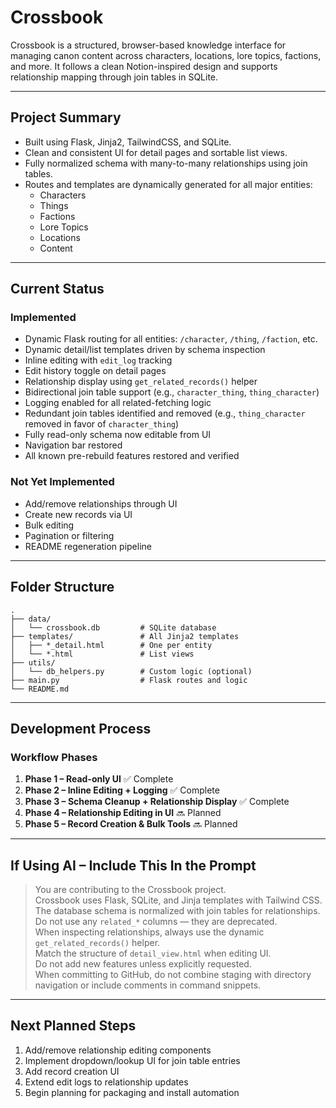 # Crossbook

Crossbook is a structured, browser-based knowledge interface for managing canon content across characters, locations, lore topics, factions, and more. It follows a clean Notion-inspired design and supports relationship mapping through join tables in SQLite.

---

## Project Summary

- Built using Flask, Jinja2, TailwindCSS, and SQLite.
- Clean and consistent UI for detail pages and sortable list views.
- Fully normalized schema with many-to-many relationships using join tables.
- Routes and templates are dynamically generated for all major entities:
  - Characters
  - Things
  - Factions
  - Lore Topics
  - Locations
  - Content

---

## Current Status

### Implemented

- Dynamic Flask routing for all entities: `/character`, `/thing`, `/faction`, etc.
- Dynamic detail/list templates driven by schema inspection
- Inline editing with `edit_log` tracking
- Edit history toggle on detail pages
- Relationship display using `get_related_records()` helper
- Bidirectional join table support (e.g., `character_thing`, `thing_character`)
- Logging enabled for all related-fetching logic
- Redundant join tables identified and removed (e.g., `thing_character` removed in favor of `character_thing`)
- Fully read-only schema now editable from UI
- Navigation bar restored
- All known pre-rebuild features restored and verified

### Not Yet Implemented

- Add/remove relationships through UI
- Create new records via UI
- Bulk editing
- Pagination or filtering
- README regeneration pipeline

---

## Folder Structure

```
.
├── data/
│   └── crossbook.db         # SQLite database
├── templates/               # All Jinja2 templates
│   ├── *_detail.html        # One per entity
│   └── *.html               # List views
├── utils/
│   └── db_helpers.py        # Custom logic (optional)
├── main.py                  # Flask routes and logic
└── README.md
```

---

## Development Process

### Workflow Phases

1. **Phase 1 – Read-only UI** ✅ Complete
2. **Phase 2 – Inline Editing + Logging** ✅ Complete
3. **Phase 3 – Schema Cleanup + Relationship Display** ✅ Complete
4. **Phase 4 – Relationship Editing in UI** 🔜 Planned
5. **Phase 5 – Record Creation & Bulk Tools** 🔜 Planned

---

## If Using AI – Include This In the Prompt

> You are contributing to the Crossbook project.  
> Crossbook uses Flask, SQLite, and Jinja templates with Tailwind CSS.  
> The database schema is normalized with join tables for relationships.  
> Do not use any `related_*` columns — they are deprecated.  
> When inspecting relationships, always use the dynamic `get_related_records()` helper.  
> Match the structure of `detail_view.html` when editing UI.  
> Do not add new features unless explicitly requested.  
> When committing to GitHub, do not combine staging with directory navigation or include comments in command snippets.

---

## Next Planned Steps

1. Add/remove relationship editing components
2. Implement dropdown/lookup UI for join table entries
3. Add record creation UI
4. Extend edit logs to relationship updates
5. Begin planning for packaging and install automation


